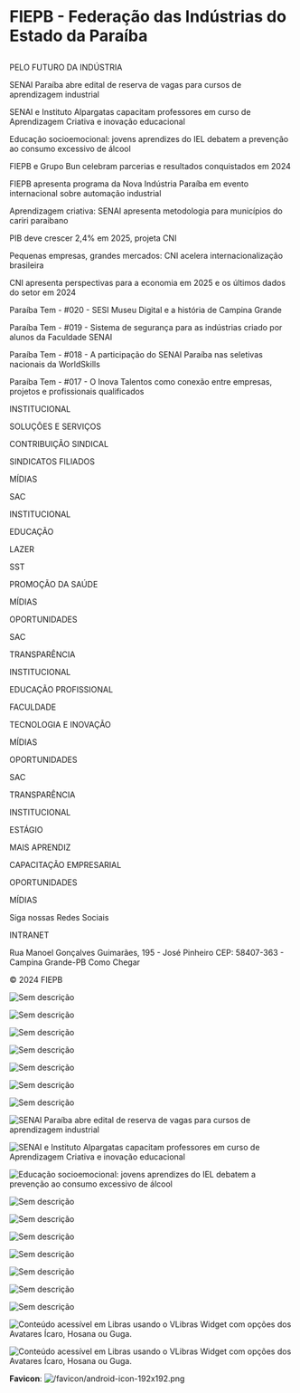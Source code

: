 # FIEPB - Federação das Indústrias do Estado da Paraíba

## 

## 

## 

## 

PELO FUTURO DA INDÚSTRIA

SENAI Paraíba abre edital de reserva de vagas para cursos de aprendizagem industrial

SENAI e Instituto Alpargatas capacitam professores em curso de Aprendizagem Criativa e inovação educacional

Educação socioemocional: jovens aprendizes do IEL debatem a prevenção ao consumo excessivo de álcool

FIEPB e Grupo Bun celebram parcerias e resultados conquistados em 2024

FIEPB apresenta programa da Nova Indústria Paraíba em evento internacional sobre automação industrial

Aprendizagem criativa: SENAI apresenta metodologia para municípios do cariri paraibano

PIB deve crescer 2,4% em 2025, projeta CNI

Pequenas empresas, grandes mercados: CNI acelera internacionalização brasileira

CNI apresenta perspectivas para a economia em 2025 e os últimos dados do setor em 2024

Paraíba Tem - #020 - SESI Museu Digital e a história de Campina Grande

Paraíba Tem - #019 - Sistema de segurança para as indústrias criado por alunos da Faculdade SENAI

Paraíba Tem - #018 - A participação do SENAI Paraíba nas seletivas nacionais da WorldSkills

Paraíba Tem - #017 - O Inova Talentos como conexão entre empresas, projetos e profissionais qualificados

INSTITUCIONAL

SOLUÇÕES E SERVIÇOS

CONTRIBUIÇÃO SINDICAL

SINDICATOS FILIADOS

MÍDIAS

SAC

INSTITUCIONAL

EDUCAÇÃO

LAZER

SST

PROMOÇÃO DA SAÚDE

MÍDIAS

OPORTUNIDADES

SAC

TRANSPARÊNCIA

INSTITUCIONAL

EDUCAÇÃO PROFISSIONAL

FACULDADE

TECNOLOGIA E INOVAÇÃO

MÍDIAS

OPORTUNIDADES

SAC

TRANSPARÊNCIA

INSTITUCIONAL

ESTÁGIO

MAIS APRENDIZ

CAPACITAÇÃO EMPRESARIAL

OPORTUNIDADES

MÍDIAS

Siga nossas Redes Sociais



INTRANET

Rua Manoel Gonçalves Guimarães, 195 - José Pinheiro CEP: 58407-363 - Campina Grande-PB Como Chegar

© 2024 FIEPB

![Sem descrição]()

![Sem descrição]()

![Sem descrição]()

![Sem descrição]()

![Sem descrição]()

![Sem descrição]()

![Sem descrição]()

![SENAI Paraíba abre edital de reserva de vagas para cursos de aprendizagem industrial]()

![SENAI e Instituto Alpargatas capacitam professores em curso de Aprendizagem Criativa e inovação educacional]()

![Educação socioemocional: jovens aprendizes do IEL debatem a prevenção ao consumo excessivo de álcool]()

![Sem descrição]()

![Sem descrição]()

![Sem descrição]()

![Sem descrição]()

![Sem descrição]()

![Sem descrição]()

![Sem descrição]()

![Conteúdo acessível em Libras usando o VLibras Widget com opções dos Avatares Ícaro, Hosana ou Guga.]()

![Conteúdo acessível em Libras usando o VLibras Widget com opções dos Avatares Ícaro, Hosana ou Guga.]()

**Favicon**: ![/favicon/android-icon-192x192.png](/favicon/android-icon-192x192.png)

